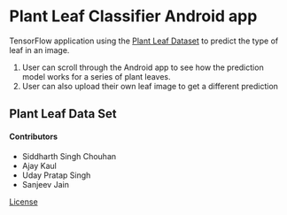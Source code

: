 # Plant Leaf Classifier Android app

TensorFlow application using the [Plant Leaf Dataset](https://www.tensorflow.org/datasets/catalog/plant_leaves) to predict the type of leaf in an image.

1. User can scroll through the Android app to see how the prediction model works for a series of plant leaves.
2. User can also upload their own leaf image to get a different prediction

## Plant Leaf Data Set

#### Contributors
* Siddharth Singh Chouhan
* Ajay Kaul
* Uday Pratap Singh
* Sanjeev Jain

[License](http://creativecommons.org/licenses/by/4.0)
